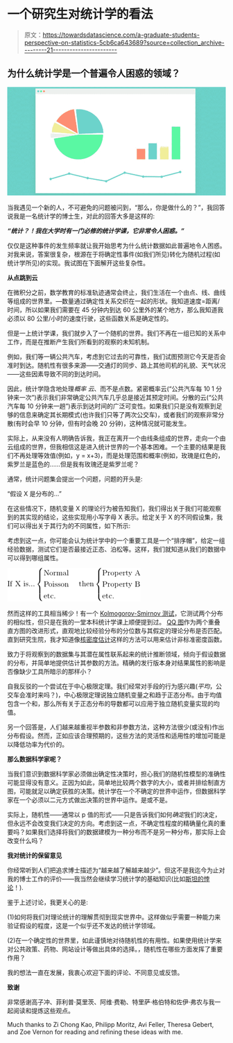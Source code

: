 # 一个研究生对统计学的看法

> 原文：<https://towardsdatascience.com/a-graduate-students-perspective-on-statistics-5cb6ca643689?source=collection_archive---------21----------------------->

## 为什么统计学是一个普遍令人困惑的领域？

![](img/ce57e2b45c5e9367f34686b1da8ac8f9.png)

当我遇见一个新的人，不可避免的问题被问到，“那么，你是做什么的？”，我回答说我是一名统计学的博士生，对此的回答大多是这样的:

***“统计？！我在大学时有一门必修的统计学课，它非常令人困惑。”***

仅仅是这种事件的发生频率就让我开始思考为什么统计数据如此普遍地令人困惑。对我来说，答案很复杂，根源在于将确定性事件(如我们所见)转化为随机过程(如统计学所见)的实现。我试图在下面解开这些复杂性。

**从点跳到云**

在微积分之前，数学教育的标准轨迹通常会终止，我们生活在一个由点、线、曲线等组成的世界里。—数量通过确定性关系交织在一起的形状。我知道速度=距离/时间，所以如果我们需要在 45 分钟内到达 60 公里外的某个地方，那么我知道我必须以 80 公里/小时的速度行驶，这些函数关系是确定性的。

但是一上统计学课，我们就步入了一个随机的世界。我们不再在一组已知的关系中工作，而是在推断产生我们所看到的观察的未知机制。

例如，我们等一辆公共汽车，考虑到它过去的可靠性，我们试图预测它今天是否会准时到达。随机性有很多来源——交通灯的同步、路上其他司机的礼貌、天气状况——这些因素导致不同的到达时间。

因此，统计学隐含地处理*概率* *云*、而不是点数。紧密概率云(“公共汽车每 10 1 分钟来一次”)表示我们非常确定公共汽车几乎总是接近其预定时间。分散的云(“公共汽车每 10 分钟来一趟”)表示到达时间的广泛可变性。如果我们只是没有观察到足够的信息来确定其长期模式(也许我们只等了两次公交车)，或者我们的观察非常分散(有时会早 10 分钟，但有时会晚 20 分钟)，这种情况就可能发生。

实际上，从来没有人明确告诉我，我正在离开一个由线条组成的世界，走向一个由云组成的世界，但我相信这是进入统计世界的一个基本困难。一个主要的结果是我们不再处理等效值(例如，y = x+3)，而是处理范围和概率(例如，玫瑰是红色的，紫罗兰是蓝色的……但是我有玫瑰还是紫罗兰呢？

通常，统计问题集会提出一个问题，问题的开头是:

“假设 X 是分布的…”

在这些情况下，随机变量 X 的理论行为被告知我们，我们得出关于我们可能观察到的其实现的结论，这些实现用小写字母 X 表示。给定关于 X 的不同假设集，我们可以得出关于其行为的不同属性，如下所示:

考虑到这一点，你可能会认为统计学中的一个重要工具是一个“排序帽”，给定一组经验数据，测试它们是否最接近正态、泊松等。这样，我们就知道从我们的数据中可以得到哪组属性。

![](img/ce2bd2852fc26ed51c54cd7dcb073551.png)

然而这样的工具相当稀少！有一个 [Kolmogorov-Smirnov 测试](https://en.wikipedia.org/wiki/Kolmogorov%E2%80%93Smirnov_test)，它测试两个分布的相似性，但只是在我的一堂本科统计学课上顺便提到过。 [QQ 图](https://en.wikipedia.org/wiki/Q%E2%80%93Q_plot)作为两个重叠直方图的改进形式，直观地比较经验分布的分位数与其假定的理论分布是否匹配。直到研究生院，我才知道像[核密度估计](https://en.wikipedia.org/wiki/Kernel_density_estimation)这样的方法可以用来估计非标准密度函数。

致力于将观察到的数据集与其潜在属性联系起来的统计推断领域，倾向于假设数据的分布，并简单地提供估计其参数的方法。精确的发行版本身对结果属性的影响是否像缺少工具所暗示的那样小？

自我反驳的一个尝试在于中心极限定理。我们经常对手段的行为感兴趣(*平均*，公交车会准时来吗？)，中心极限定理说独立随机变量之和趋于正态分布。由于均值包含一个和，那么所有关于正态分布的导数都可以应用于独立随机变量实现的均值。

另一个回答是，人们越来越重视半参数和非参数方法，这种方法很少(或没有)作出分布假设。然而，正如应该合理预期的，这些方法的灵活性和适用性的增加可能是以降低功率为代价的。

**那么数据科学家呢？**

当我们意识到数据科学家必须做出确定性决策时，担心我们的随机性模型的准确性可能显得没有意义。正因为如此，简单地比较两个数字的大小，或者并排绘制直方图，可能就足以确定获胜的决策。统计学在一个不确定的世界中运作，但数据科学家在一个必须以二元方式做出决策的世界中运作。是或不是。

实际上，随机性——通常以 p 值的形式——只是告诉我们如何*确定*我们的决定，但永远不会改变我们决定的方向。考虑到这一点，不确定性程度的精确量化真的重要吗？如果我们选择将我们的数据建模为一种分布而不是另一种分布，那实际上会改变什么吗？

**我对统计的保留意见**

你经常听到人们把追求博士描述为“越来越了解越来越少”。但这不是我迄今为止对我的博士工作的评价——我当然会继续学习统计学的基础知识(比如[斯坦的悖论](http://statweb.stanford.edu/~ckirby/brad/other/Article1977.pdf)！).

鉴于上述讨论，我更关心的是:

(1)如何将我们对理论统计的理解贯彻到现实世界中。这样做似乎需要一种能力来验证假设的程度，这是一个似乎还不发达的统计学领域。

(2)在一个确定性的世界里，如此谨慎地对待随机性的有用性。如果使用统计学来对公共政策、药物、网站设计等做出具体的选择。，随机性在哪些方面发挥了重要作用？

我的想法一直在发展，我衷心欢迎下面的评论、不同意见或反馈。

**致谢**

非常感谢高子冲、菲利普·莫里茨、阿维·费勒、特里萨·格伯特和佐伊·弗农与我一起阅读和提炼这些观点。

Much thanks to Zi Chong Kao, Philipp Moritz, Avi Feller, Theresa Gebert, and Zoe Vernon for reading and refining these ideas with me.